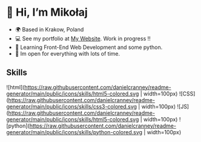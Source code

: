 # 👋 Hi, I’m Mikołaj
- 🌍 Based in Krakow, Poland
- 💻 See my portfolio at [My Website](#). Work in progress !!
- 🧠 Learning Front-End Web Development and some python.
- 👻 Im open for everything with lots of time.
## Skills
![html](https://raw.githubusercontent.com/danielcranney/readme-generator/main/public/icons/skills/html5-colored.svg | width=100px)
![CSS](https://raw.githubusercontent.com/danielcranney/readme-generator/main/public/icons/skills/css3-colored.svg | width=100px)
![JS](https://raw.githubusercontent.com/danielcranney/readme-generator/main/public/icons/skills/html5-colored.svg | width=100px)
![python](https://raw.githubusercontent.com/danielcranney/readme-generator/main/public/icons/skills/python-colored.svg | width=100px)
<!---
ooh-boon-too/ooh-boon-too is a ✨ special ✨ repository because its `README.md` (this file) appears on your GitHub profile.
You can click the Preview link to take a look at your changes.
--->
